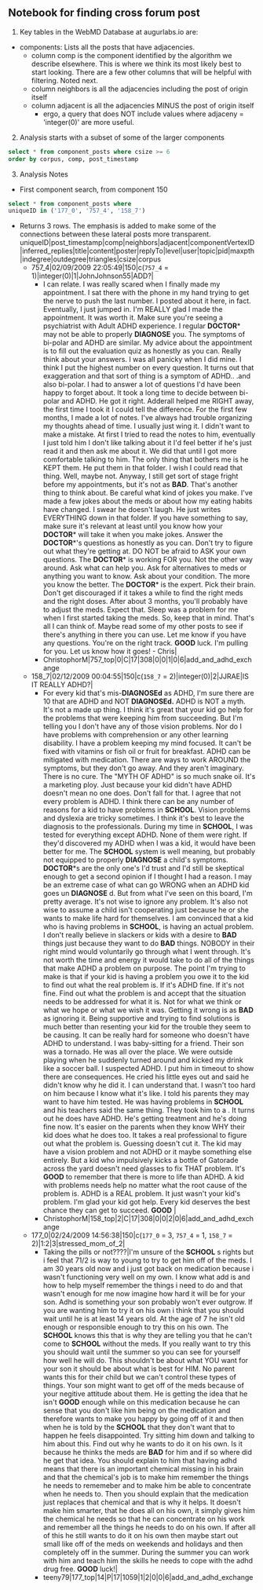 ## Notebook for finding cross forum post

1. Key tables in the WebMD Database at augurlabs.io are:
  - components: Lists all the posts that have adjacencies.
    - column comp is the component identified by the algorithm we describe elsewhere.  This is where we think its most likely best to start looking. There are a few other columns that will be helpful with filtering. Noted next.
    - column neighbors is all the adjacencies including the post of origin itself
    - column adjacent is all the adjacencies MINUS the post of origin itself
      - ergo, a query that does NOT include values where adjaceny = 'integer(0)' are more useful.
2. Analysis starts with a subset of some of the larger components
  ```sql
  select * from component_posts where csize >= 6
  order by corpus, comp, post_timestamp
  ```
3. Analysis Notes
  - First component search, from component 150
  ```sql
  select * from component_posts where
  uniqueID in ('177_0', '757_4', '158_7')
  ```
  - Returns 3 rows. The emphasis is added to make some of the connections between these lateral posts more transparent.
  uniqueID|post_timestamp|comp|neighbors|adjacent|componentVertexID|inferred_replies|title|content|poster|replyTo|level|user|topic|pid|maxpth|indegree|outdegree|triangles|csize|corpus
    - 757_4|02/09/2009 22:05:49|150|c(`757_4` = 1)|integer(0)|1|JohnJohnson55|ADD?|
      - I can relate. I was really scared when I finally made my appointment. I sat there with the phone in my hand trying to get the nerve to push the last number. I posted about it here, in fact. Eventually, I just jumped in. I'm REALLY glad I made the appointment. It was worth it. Make sure you're seeing a psychiatrist with Adult ADHD experience. I regular **DOCTOR*** may not be able to properly **DIAGNOSE** you. The symptoms of bi-polar and ADHD are similar. My advice about the appointment is to fill out the evaluation quiz as honestly as you can. Really think about your answers. I was all panicky when I did mine. I think I put the highest number on every question. It turns out that exaggeration and that sort of thing is a symptom of ADHD.. .and also bi-polar. I had to answer a lot of questions I'd have been happy to forget about. It took a long time to decide between bi-polar and ADHD. He got it right. Adderall helped me RIGHT away, the first time I took it I could tell the difference. For the first few months, I made a lot of notes. I've always had trouble organizing my thoughts ahead of time. I usually just wing it. I didn't want to make a mistake. At first I tried to read the notes to him, eventually I just told him I don't like talking about it I'd feel better if he's just read it and then ask me about it. We did that until I got more comfortable talking to him. The only thing that bothers me is he KEPT them. He put them in that folder. I wish I could read that thing. Well, maybe not. Anyway, I still get sort of stage fright before my appointments, but it's not as **BAD**. That's another thing to think about. Be careful what kind of jokes you make. I've made a few jokes about the meds or about how my eating habits have changed. I swear he doesn't laugh. He just writes EVERYTHING down in that folder. If you have something to say, make sure it's relevant at least until you know how your **DOCTOR*** will take it when you make jokes. Answer the **DOCTOR***'s questions as honestly as you can. Don't try to figure out what they're getting at. DO NOT be afraid to ASK your own questions. The **DOCTOR*** is working FOR you. Not the other way around. Ask what can help you. Ask for alternatives to meds or anything you want to know. Ask about your condition. The more you know the better. The **DOCTOR*** is the expert. Pick their brain. Don't get discouraged if it takes a while to find the right meds and the right doses. After about 3 months, you'll probably have to adjust the meds. Expect that. Sleep was a problem for me when I first started taking the meds. So, keep that in mind. That's all I can think of. Maybe read some of my other posts to see if there's anything in there you can use. Let me know if you have any questions. You're on the right track. **GOOD** luck. I'm pulling for you. Let us know how it goes! - Chris|
      - ChristophorM|757_top|0|C|17|308|0|0|1|0|6|add_and_adhd_exchange
    - 158_7|02/12/2009 00:04:55|150|c(`158_7` = 2)|integer(0)|2|JJRAE|IS IT REALLY ADHD?|
      - For every kid that's mis-**DIAGNOSEd** as ADHD, I'm sure there are 10 that are ADHD and NOT **DIAGNOSEd.** ADHD is NOT a myth. It's not a made up thing. I think it's great that your kid go help for the problems that were keeping him from succeeding. But I'm telling you I don't have any of those vision problems. Nor do I have problems with comprehension or any other learning disability. I have a problem keeping my mind focused. It can't be fixed with vitamins or fish oil or fruit for breakfast. ADHD can be mitigated with medication. There are ways to work AROUND the symptoms, but they don't go away. And they aren't imaginary. There is no cure. The "MYTH OF ADHD" is so much snake oil. It's a marketing ploy. Just because your kid didn't have ADHD doesn't mean no one does. Don't fall for that. I agree that not every problem is ADHD. I think there can be any number of reasons for a kid to have problems in **SCHOOL**. Vision problems and dyslexia are tricky sometimes. I think it's best to leave the diagnosis to the professionals. During my time in **SCHOOL**, I was tested for everything except ADHD. None of them were right. If they'd discovered my ADHD when I was a kid, it would have been better for me. The **SCHOOL** system is well meaning, but probably not equipped to properly **DIAGNOSE** a child's symptoms. **DOCTOR***s are the only one's I'd trust and I'd still be skeptical enough to get a second opinion if I thought I had a reason. I may be an extreme case of what can go WRONG when an ADHD kid goes un **DIAGNOSE** d. But from what I've seen on this board, I'm pretty average. It's not wise to ignore any problem. It's also not wise to assume a child isn't cooperating just because he or she wants to make life hard for themselves. I am convinced that a kid who is having problems in **SCHOOL**, is having an actual problem. I don't really believe in slackers or kids with a desire to **BAD** things just because they want to do **BAD** things. NOBODY in their right mind would voluntarily go through what I went through. It's not worth the time and energy it would take to do all of the things that make ADHD a problem on purpose. The point I'm trying to make is that if your kid is having a problem you owe it to the kid to find out what the real problem is. If it's ADHD fine. If it's not fine. Find out what the problem is and accept that the situation needs to be addressed for what it is. Not for what we think or what we hope or what we wish it was. Getting it wrong is as **BAD** as ignoring it. Being supportive and trying to find solutions is much better than resenting your kid for the trouble they seem to be causing. It can be really hard for someone who doesn't have ADHD to understand. I was baby-sitting for a friend. Their son was a tornado. He was all over the place. We were outside playing when he suddenly turned around and kicked my drink like a soccer ball. I suspected ADHD. I put him in timeout to show there are consequences. He cried his little eyes out and said he didn't know why he did it. I can understand that. I wasn't too hard on him because I know what it's like. I told his parents they may want to have him tested. He was having problems in **SCHOOL** and his teachers said the same thing. They took him to a . It turns out he does have ADHD. He's getting treatment and he's doing fine now. It's easier on the parents when they know WHY their kid does what he does too. It takes a real professional to figure out what the problem is. Guessing doesn't cut it. The kid may have a vision problem and not ADHD or it maybe something else entirely. But a kid who impulsively kicks a bottle of Gatorade across the yard doesn't need glasses to fix THAT problem. It's **GOOD** to remember that there is more to life than ADHD. A kid with problems needs help no matter what the root cause of the problem is. ADHD is a REAL problem. It just wasn't your kid's problem. I'm glad your kid got help. Every kid deserves the best chance they can get to succeed. **GOOD** |
      - ChristophorM|158_top|2|C|17|308|0|0|2|0|6|add_and_adhd_exchange
    - 177_0|02/24/2009 14:56:38|150|c(`177_0` = 3, `757_4` = 1, `158_7` = 2)|1:2|3|stressed_mom_of_2|
      - Taking the pills or not????|I'm unsure of the **SCHOOL** s rights but i feel that 71/2 is way to young to try to get him off of the meds. I am 30 years old now and i just got back on medication because i wasn't functioning very well on my own. I know what add is and how to help myself remember the things i need to do and that wasn't enough for me now imagine how hard it will be for your son. Adhd is something your son probably won't ever outgrow. If you are wanting him to try it on his own i think that you should wait until he is at least 14 years old. At the age of 7 he isn't old enough or responsible enough to try this on his own. The **SCHOOL** knows this that is why they are telling you that he can't come to **SCHOOL** without the meds. If you really want to try this you should wait until the summer so you can see for yourself how well he will do. This shouldn't be about what YOU want for your son it should be about what is best for HIM. No parent wants this for their child but we can't control these types of things. Your son might want to get off of the meds because of your negitive attitude about them. He is getting the idea that he isn't **GOOD** enough while on this medication because he can sense that you don't like him being on the medication and therefore wants to make you happy by going off of it and then when he is told by the **SCHOOL** that they don't want that to happen he feels disappointed. Try sitting him down and talking to him about this. Find out why he wants to do it on his own. Is it because he thinks the meds are **BAD** for him and if so where did he get that idea. You should explain to him that having adhd means that there is an important chemical missing in his brain and that the chemical's job is to make him remember the things he needs to rememeber and to make him be able to concentrate when he needs to. Then you should explain that the medication just replaces that chemical and that is why it helps. It doesn't make him smarter, that he does all on his own, it simply gives him the chemical he needs so that he can concentrate on his work and remember all the things he needs to do on his own. If after all of this he still wants to do it on his own then maybe start out small like off of the meds on weekends and holidays and then completely off in the summer. During the summer you can work with him and teach him the skills he needs to cope with the adhd drug free. **GOOD** luck!|
      - teeny79|177_top|14|P|17|1059|1|2|0|0|6|add_and_adhd_exchange
